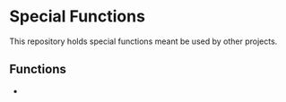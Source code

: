 # Special Functions

This repository holds special functions meant be used by other projects.

## Functions
 * <?>
